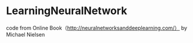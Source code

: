 # LearningNeuralNetwork
code from Online Book（http://neuralnetworksanddeeplearning.com/） by Michael Nielsen
